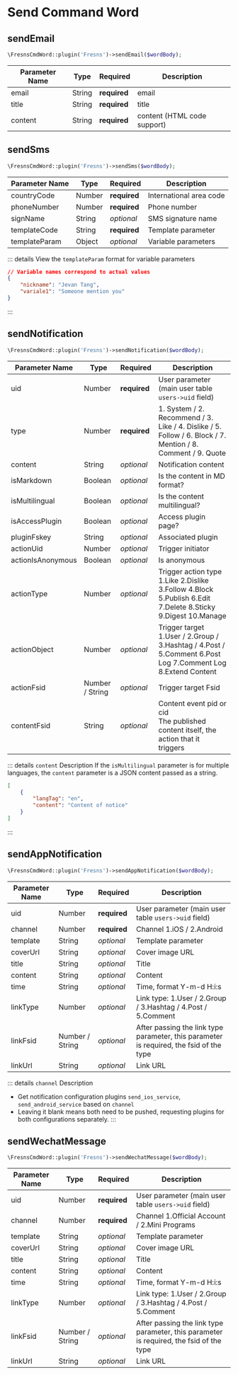 # Send Command Word

## sendEmail

```php
\FresnsCmdWord::plugin('Fresns')->sendEmail($wordBody);
```
| Parameter Name | Type | Required | Description |
| --- | --- | --- | --- |
| email | String | **required** | email |
| title | String | **required** | title |
| content | String | **required** | content (HTML code support) |

## sendSms

```php
\FresnsCmdWord::plugin('Fresns')->sendSms($wordBody);
```
| Parameter Name | Type | Required | Description |
| --- | --- | --- | --- |
| countryCode | Number | **required** | International area code |
| phoneNumber | Number | **required** | Phone number |
| signName | String | *optional* | SMS signature name |
| templateCode | String | **required** | Template parameter |
| templateParam | Object | *optional* | Variable parameters |

::: details View the `templateParam` format for variable parameters
```json
// Variable names correspond to actual values
{
    "nickname": "Jevan Tang",
    "variale1": "Someone mention you"
}
```
:::

## sendNotification

```php
\FresnsCmdWord::plugin('Fresns')->sendNotification($wordBody);
```
| Parameter Name | Type | Required | Description |
| --- | --- | --- | --- |
| uid | Number | **required** | User parameter (main user table `users->uid` field) |
| type | Number | **required** | 1. System / 2. Recommend / 3. Like / 4. Dislike / 5. Follow / 6. Block / 7. Mention / 8. Comment / 9. Quote |
| content | String | *optional* | Notification content |
| isMarkdown | Boolean | *optional* | Is the content in MD format? |
| isMultilingual | Boolean | *optional* | Is the content multilingual? |
| isAccessPlugin | Boolean | *optional* | Access plugin page? |
| pluginFskey | String | *optional* | Associated plugin |
| actionUid | Number | *optional* | Trigger initiator |
| actionIsAnonymous | Boolean | *optional* | Is anonymous |
| actionType | Number | *optional* | Trigger action type 1.Like 2.Dislike 3.Follow 4.Block 5.Publish 6.Edit 7.Delete 8.Sticky 9.Digest 10.Manage |
| actionObject | Number | *optional* | Trigger target 1.User / 2.Group / 3.Hashtag / 4.Post / 5.Comment 6.Post Log 7.Comment Log 8.Extend Content |
| actionFsid | Number / String | *optional* | Trigger target Fsid |
| contentFsid | String | *optional* | Content event pid or cid<br>The published content itself, the action that it triggers |

::: details `content` Description
If the `isMultilingual` parameter is for multiple languages, the `content` parameter is a JSON content passed as a string.
```json
[
    {
        "langTag": "en",
        "content": "Content of notice"
    }
]
```
:::

## sendAppNotification

```php
\FresnsCmdWord::plugin('Fresns')->sendAppNotification($wordBody);
```
| Parameter Name | Type | Required | Description |
| --- | --- | --- | --- |
| uid | Number | **required** | User parameter (main user table `users->uid` field) |
| channel | Number | **required** | Channel 1.iOS / 2.Android |
| template | String | *optional* | Template parameter |
| coverUrl | String | *optional* | Cover image URL |
| title | String | *optional* | Title |
| content | String | *optional* | Content |
| time | String | *optional* | Time, format Y-m-d H:i:s |
| linkType | Number | *optional* | Link type: 1.User / 2.Group / 3.Hashtag / 4.Post / 5.Comment |
| linkFsid | Number / String | *optional* | After passing the link type parameter, this parameter is required, the fsid of the type |
| linkUrl | String | *optional* | Link URL |

::: details `channel` Description
- Get notification configuration plugins `send_ios_service`, `send_android_service` based on `channel`
- Leaving it blank means both need to be pushed, requesting plugins for both configurations separately.
:::

## sendWechatMessage

```php
\FresnsCmdWord::plugin('Fresns')->sendWechatMessage($wordBody);
```
| Parameter Name | Type | Required | Description |
| --- | --- | --- | --- |
| uid | Number | **required** | User parameter (main user table `users->uid` field) |
| channel | Number | **required** | Channel 1.Official Account / 2.Mini Programs |
| template | String | *optional* | Template parameter |
| coverUrl | String | *optional* | Cover image URL |
| title | String | *optional* | Title |
| content | String | *optional* | Content |
| time | String | *optional* | Time, format Y-m-d H:i:s |
| linkType | Number | *optional* | Link type: 1.User / 2.Group / 3.Hashtag / 4.Post / 5.Comment |
| linkFsid | Number / String | *optional* | After passing the link type parameter, this parameter is required, the fsid of the type |
| linkUrl | String | *optional* | Link URL |
